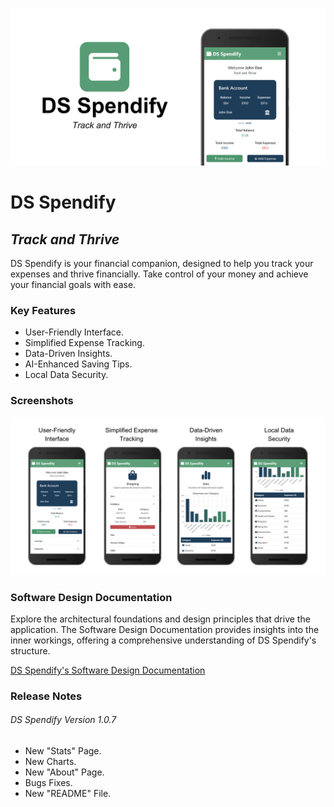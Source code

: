 ![DS Spendify Banner](/Images/README/README-Banner.png)

# DS Spendify

## _Track and Thrive_

DS Spendify is your financial companion, designed to help you track your expenses and
thrive financially. Take control of your money and achieve your financial goals with ease.

### Key Features

- User-Friendly Interface.
- Simplified Expense Tracking.
- Data-Driven Insights.
- AI-Enhanced Saving Tips.
- Local Data Security.

### Screenshots

![DS Spendify Screenshots](/Images/README/README-Screenshots.png)

### Software Design Documentation

Explore the architectural foundations and design principles that drive the application. The Software Design Documentation provides insights into the inner workings, offering a comprehensive understanding of DS Spendify's structure.

[DS Spendify's Software Design Documentation](https://1drv.ms/f/s!Ailusu2OkHmZgocc-nYWm0ea3SFXww?e=cq7oaq)

### Release Notes

###### DS Spendify Version 1.0.7

- New "Stats" Page.
- New Charts.
- New "About" Page.
- Bugs Fixes.
- New "README" File.
